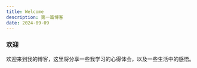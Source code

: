 ```yaml
---
title: Welcome
description: 第一篇博客
date: 2024-09-09
---
```


### 欢迎

欢迎来到我的博客，这里将分享一些我学习的心得体会，以及一些生活中的感悟。
